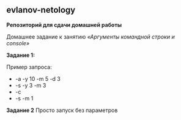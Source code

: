 ## evlanov-netology

**Репозиторий для сдачи домашней работы**

Домашнее задание к занятию *«Аргументы командной строки и console»*

**Задание 1:**

Пример запроса: 
 - -a -y 10 -m 5 -d 3
 - -s -y 3 -m 3
 - -c
 - -s -m 1

**Задание 2**
Просто запуск без параметров



